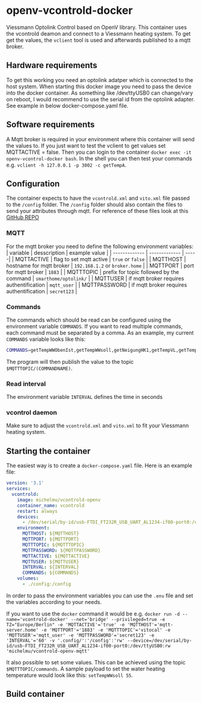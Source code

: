 # openv-vcontrold-docker

Viessmann Optolink Control based on OpenV library.
This container uses the vcontrold deamon and connect to a Viessmann heating system. To get get the values, the `vclient` tool is used and afterwards published to a mqtt broker.

## Hardware requirements

To get this working you need an optolink adatper which is connected to the host system. When starting this docker image you need to pass the device into the docker container. As something like /dev/ttyUSB0 can change/vary on reboot, I would recommend to use the serial id from the optolink adapter. See example in below docker-compose.yaml file.

## Software requirements

A Mqtt broker is required in your environment where this container will send the values to. If you just want to test the vclient to get values set MQTTACTIVE = false. Then you can login to the container `docker exec -it openv-vcontrol-docker bash`. In the shell you can then test your commands e.g. `vclient -h 127.0.0.1 -p 3002 -c getTempA`.

## Configuration

The container expects to have the `vcontrold.xml` and `vito.xml` file passed to the `/config` folder. The `/config` folder should also contain the files to send your attributes through mqtt. For reference of these files look at this [GitHub REPO](https://github.com/michelde/openv-vcontrold-docker)

### MQTT

For the mqtt broker you need to define the following environment variables:
| variable      | desscription     | example value  |
| ------------- | ------------- | -----|
| MQTTACTIVE    | flag to set mqtt active | `true` or `false` |
| MQTTHOST      | hostname for mqtt broker | `192.168.1.2` or `broker.home` |
| MQTTPORT      | port for mqtt broker     |  `1883` |
| MQTTTOPIC     | prefix for topic followed by the command | `smarthome/optolink/` |
| MQTTUSER      | if mqtt broker requires authentification |  `mqtt_user` |
| MQTTPASSWORD  | if mqtt broker requires authentification |  `secret123` |

### Commands

The commands which should be read can be configured using the environment variable `COMMANDS`. If you want to read multiple commands, each command must be separated by a comma. As an example, my current `COMMANDS` variable looks like this:

```bash
COMMANDS=getTempWWObenIst,getTempWWsoll,getNeigungHK1,getTempVL,getTempRL,getPumpeStatusZirku,getBetriebArtHK1,getTempVListHK1,getTempRListHK1,getStatusVerdichter,getJAZ,getJAZHeiz,getJAZWW,getTempA,getPumpeStatusHK1
```

The program will then publish the value to the topic `$MQTTTOPIC/(COMMANDNAME)`.
### Read interval

The environment variable `INTERVAL` defines the time in seconds

### vcontrol daemon

Make sure to adjust the `vcontrold.xml` and `vito.xml` to fit your Viessmann heating system.

## Starting the container

The easiest way is to create a `docker-compose.yaml` file. Here is an example file:

```yaml
version: '3.1'
services:
  vcontrold:
    image: michelmu/vcontrold-openv
    container_name: vcontrold
    restart: always
    devices:
      - /dev/serial/by-id/usb-FTDI_FT232R_USB_UART_AL1234-if00-port0:/dev/ttyUSB0
    environment:
      MQTTHOST: ${MQTTHOST}
      MQTTPORT: ${MQTTPORT}
      MQTTTOPIC: ${MQTTTOPIC}
      MQTTPASSWORD: ${MQTTPASSWORD}
      MQTTACTIVE: ${MQTTACTIVE}
      MQTTUSER: ${MQTTUSER}
      INTERVAL: ${INTERVAL}
      COMMANDS: ${COMMANDS}
    volumes:
      - ./config:/config

```

In order to pass the environment variables you can use the `.env` file and set the variables according to your needs.

If you want to use the `docker` command it would be e.g. `docker run -d --name='vcontrold-docker' --net='bridge' --privileged=true -e TZ="Europe/Berlin" -e 'MQTTACTIVE'='true' -e 'MQTTHOST'='mqtt-server.home' -e 'MQTTPORT'='1883' -e 'MQTTTOPIC'='vitocal' -e 'MQTTUSER'='mqtt_user' -e 'MQTTPASSWORD'='secret123' -e 'INTERVAL'='60' -v '.config/':'/config':'rw' --device=/dev/serial/by-id/usb-FTDI_FT232R_USB_UART_AL1234-if00-port0:/dev/ttyUSB0:rw 'michelmu/vcontrold-openv-mqtt'`

It also possible to set some values. This can be achieved using the topic `$MQTTTOPIC/commands`. A sample payload to set the water heating temperature would look like this: `setTempWWsoll 55`.

## Build container

